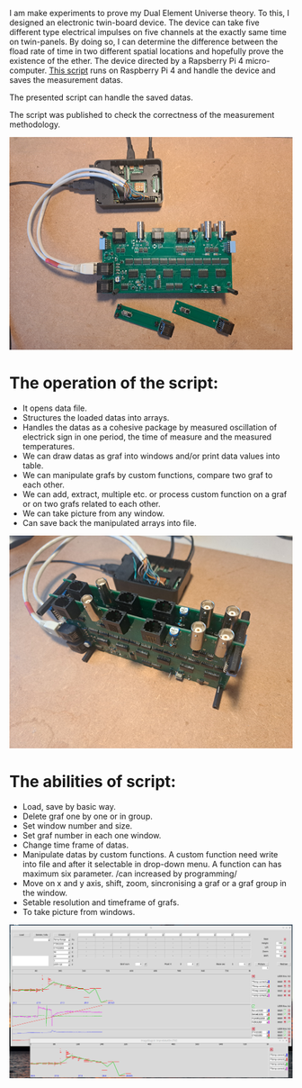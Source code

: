 I am make experiments to prove my Dual Element Universe theory. To this, I designed an electronic twin-board device. The device can take five different type electrical impulses on five channels at the exactly same time on twin-panels. By doing so, I can determine the difference between the fload rate of time in two different spatial locations and hopefully prove the existence of the ether.
The device directed by a Rapsberry Pi 4 micro-computer.  [This script](https://github.com/duelun/experiment1_save/blob/main) runs on Raspberry Pi 4 and handle the device and saves the measurement datas.

The presented script can handle the saved datas.

The script was published to check the correctness of the measurement methodology.

<picture>
 <img alt="electric-board" src="https://github.com/duelun/experiment1_process/blob/main/pictures/pic1.png">
</picture>


# The operation of the script:
 - It opens data file.
 - Structures the loaded datas into arrays.
 - Handles the datas as a cohesive package by measured oscillation of electrick sign in one period, the time of measure and the measured temperatures.
 - We can draw datas as graf into windows and/or print data values into table.
 - We can manipulate grafs by custom functions, compare two graf to each other.
 - We can add, extract, multiple etc. or process custom function on a graf or on two grafs related to each other.
 - We can take picture from any window.
 - Can save back the manipulated arrays into file.
   
<picture>
 <img alt="electric-board" src="https://github.com/duelun/experiment1_process/blob/main/pictures/pic2.png">
</picture>

# The abilities of script:
 - Load, save by basic way.
 - Delete graf one by one or in group.
 - Set window number and size.
 - Set graf number in each one window.
 - Change time frame of datas.
 - Manipulate datas by custom functions. A custom function need write into file and after it selectable in drop-down menu. A function can has maximum six parameter. /can increased by programming/
 - Move on x and y axis, shift, zoom, sincronising a graf or a graf group in the window.
 - Setable resolution and timeframe of grafs.
 - To take picture from windows.

<picture>
 <img alt="script-window" src="https://github.com/duelun/experiment1_process/blob/main/pictures/pic3.png">
</picture>
 
